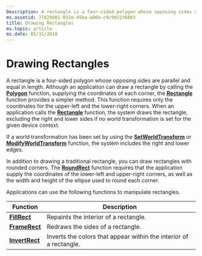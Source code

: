 ```yaml
---
Description: A rectangle is a four-sided polygon whose opposing sides are parallel and equal in length.
ms.assetid: 77d29981-032e-45ba-a06b-c9c992236803
title: Drawing Rectangles
ms.topic: article
ms.date: 05/31/2018
---
```


# Drawing Rectangles

A rectangle is a four-sided polygon whose opposing sides are parallel and equal in length. Although an application can draw a rectangle by calling the [**Polygon**](/windows/desktop/api/Wingdi/nf-wingdi-polygon) function, supplying the coordinates of each corner, the [**Rectangle**](/windows/desktop/api/Wingdi/nf-wingdi-rectangle) function provides a simpler method. This function requires only the coordinates for the upper-left and the lower-right corners. When an application calls the [**Rectangle**](/windows/win32/api/wingdi/nf-wingdi-rectangle) function, the system draws the rectangle, excluding the right and lower sides if no world transformation is set for the given device context.

If a world transformation has been set by using the [**SetWorldTransform**](/windows/desktop/api/Wingdi/nf-wingdi-setworldtransform) or [**ModifyWorldTransform**](/windows/desktop/api/Wingdi/nf-wingdi-modifyworldtransform) function, the system includes the right and lower edges.

In addition to drawing a traditional rectangle, you can draw rectangles with rounded corners. The [**RoundRect**](/windows/desktop/api/Wingdi/nf-wingdi-roundrect) function requires that the application supply the coordinates of the lower-left and upper-right corners, as well as the width and height of the ellipse used to round each corner.

Applications can use the following functions to manipulate rectangles.



| Function                         | Description                                                        |
|----------------------------------|--------------------------------------------------------------------|
| [**FillRect**](/windows/desktop/api/Winuser/nf-winuser-fillrect)     | Repaints the interior of a rectangle.                              |
| [**FrameRect**](/windows/desktop/api/Winuser/nf-winuser-framerect)   | Redraws the sides of a rectangle.                                  |
| [**InvertRect**](/windows/desktop/api/Winuser/nf-winuser-invertrect) | Inverts the colors that appear within the interior of a rectangle. |



 

 

 